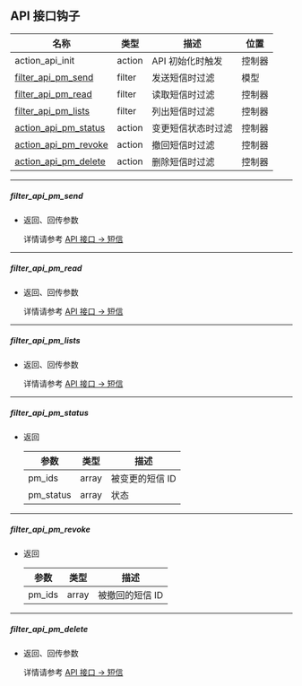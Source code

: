 ## API 接口钩子

| 名称 | 类型 | 描述 | 位置 |
| - | - | - | - |
| action_api_init | action | API 初始化时触发 | 控制器 |
| [filter_api_pm_send](#filter_api_pm_send) | filter | 发送短信时过滤 | 模型 |
| [filter_api_pm_read](#filter_api_pm_read) | filter | 读取短信时过滤 | 控制器 |
| [filter_api_pm_lists](#filter_api_pm_lists) | filter | 列出短信时过滤 | 控制器 |
| [action_api_pm_status](#action_api_pm_status) | action | 变更短信状态时过滤 | 控制器 |
| [action_api_pm_revoke](#action_api_pm_revoke) | action | 撤回短信时过滤 | 控制器 |
| [action_api_pm_delete](#action_api_pm_delete) | action | 删除短信时过滤 | 控制器 |

----------

<span id="filter_api_pm_send"></span>

##### filter_api_pm_send

* 返回、回传参数

  详情请参考 [API 接口 -> 短信](../api/pm.md)

----------

<span id="filter_api_pm_read"></span>

##### filter_api_pm_read

* 返回、回传参数

  详情请参考 [API 接口 -> 短信](../api/pm.md)

----------

<span id="filter_api_pm_lists"></span>

##### filter_api_pm_lists

* 返回、回传参数

  详情请参考 [API 接口 -> 短信](../api/pm.md#lists)

----------

<span id="action_api_pm_status"></span>

##### filter_api_pm_status

* 返回

  | 参数 | 类型 | 描述 |
  | - | - | - |
  | pm_ids | array | 被变更的短信 ID |
  | pm_status | array | 状态 |

----------

<span id="filter_api_pm_revoke"></span>

##### filter_api_pm_revoke

* 返回

  | 参数 | 类型 | 描述 |
  | - | - | - |
  | pm_ids | array | 被撤回的短信 ID |

----------

<span id="filter_api_pm_delete"></span>

##### filter_api_pm_delete

* 返回、回传参数

  详情请参考 [API 接口 -> 短信](../api/pm.md#lists)
